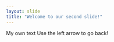 ```yaml
---
layout: slide
title: "Welcome to our second slide!"
---
```

My own text
Use the left arrow to go back!
